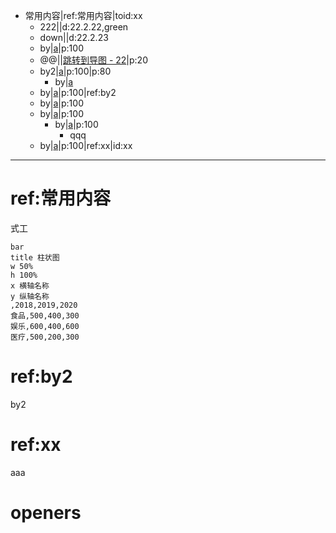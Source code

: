 - 常用内容|ref:常用内容|toid:xx
	- 222|[](urlx://https://baidu.com)|d:22.2.22,green
	- down|[](dirext://d:\down)|d:22.2.23
	- by|[a](openby://D:\c.txt@@emeditor)|p:100
	- @@|[](file:///@@cmd.exe)|[跳转到导图 - 22](gmap://22)|p:20
	- by2|[a](openby://D:\c.txt@@emeditor)|p:100|p:80
		- by|[a](openby://D:\c.txt@@emeditor)
	- by|[a](openby://D:\c.txt@@emeditor)|p:100|ref:by2
	- by|[a](openby://D:\c.txt@@emeditor)|p:100
	- by|[a](openby://D:\c.txt@@emeditor)|p:100
		- by|[a](openby://D:\c.txt@@emeditor)|p:100
			- qqq
	- by|[a](openby://D:\c.txt@@emeditor)|p:100|ref:xx|id:xx
	
***
# ref:常用内容
式工
```echart
bar
title 柱状图
w 50%
h 100%
x 横轴名称
y 纵轴名称
,2018,2019,2020
食品,500,400,300
娱乐,600,400,600
医疗,500,200,300
```

# ref:by2
by2

# ref:xx
aaa



# openers
[tt]: emeditor